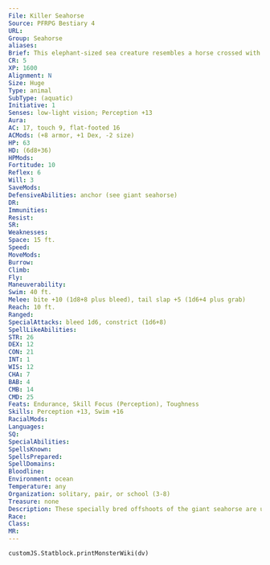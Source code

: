 ```yaml
---
File: Killer Seahorse
Source: PFRPG Bestiary 4
URL: 
Group: Seahorse
aliases: 
Brief: This elephant-sized sea creature resembles a horse crossed with a fish, with crazed whirling eyes.
CR: 5
XP: 1600
Alignment: N
Size: Huge
Type: animal
SubType: (aquatic)
Initiative: 1
Senses: low-light vision; Perception +13
Aura: 
AC: 17, touch 9, flat-footed 16
ACMods: (+8 armor, +1 Dex, -2 size)
HP: 63
HD: (6d8+36)
HPMods: 
Fortitude: 10
Reflex: 6
Will: 3
SaveMods: 
DefensiveAbilities: anchor (see giant seahorse)
DR: 
Immunities: 
Resist: 
SR: 
Weaknesses: 
Space: 15 ft.
Speed: 
MoveMods: 
Burrow: 
Climb: 
Fly: 
Maneuverability: 
Swim: 40 ft.
Melee: bite +10 (1d8+8 plus bleed), tail slap +5 (1d6+4 plus grab)
Reach: 10 ft.
Ranged: 
SpecialAttacks: bleed 1d6, constrict (1d6+8)
SpellLikeAbilities: 
STR: 26
DEX: 12
CON: 21
INT: 1
WIS: 12
CHA: 7
BAB: 4
CMB: 14
CMD: 25
Feats: Endurance, Skill Focus (Perception), Toughness
Skills: Perception +13, Swim +16
RacialMods: 
Languages: 
SQ: 
SpecialAbilities: 
SpellsKnown: 
SpellsPrepared: 
SpellDomains: 
Bloodline: 
Environment: ocean
Temperature: any
Organization: solitary, pair, or school (3-8)
Treasure: none
Description: These specially bred offshoots of the giant seahorse are used by aquatic creatures as guard animals. Vicious and territorial, they prefer larger prey and have been known to eat giant crabs and careless handlers. Killer seahorses are too unruly for use as mounts and only accept riders or baggage if magically controlled. Killer seahorses have been known to crush other creatures into a bloody pulp just before giving birth, ensuring a good meal for their newborns (called "fry"). A killer seahorse fry is the size of a human hand and is an aggressive swarm feeder, like a piranha. A light load for a killer seahorse is up to 2,500 pounds, a medium load is 4,900 pounds, and a heavy load is 7,400 pounds. A killer seahorse can drag 36,800 pounds.
Race: 
Class: 
MR: 
---
```

```dataviewjs
customJS.Statblock.printMonsterWiki(dv)
```
